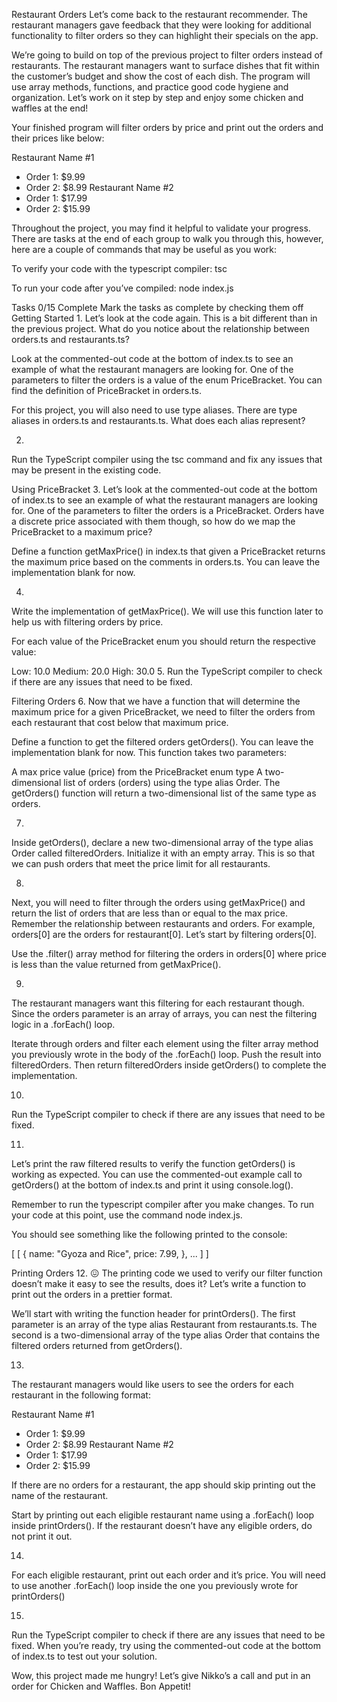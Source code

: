 Restaurant Orders
Let’s come back to the restaurant recommender. The restaurant managers gave feedback that they were looking for additional functionality to filter orders so they can highlight their specials on the app.

We’re going to build on top of the previous project to filter orders instead of restaurants. The restaurant managers want to surface dishes that fit within the customer’s budget and show the cost of each dish. The program will use array methods, functions, and practice good code hygiene and organization. Let’s work on it step by step and enjoy some chicken and waffles at the end!

Your finished program will filter orders by price and print out the orders and their prices like below:

Restaurant Name #1
- Order 1: $9.99
- Order 2: $8.99
Restaurant Name #2
- Order 1: $17.99
- Order 2: $15.99

Throughout the project, you may find it helpful to validate your progress. There are tasks at the end of each group to walk you through this, however, here are a couple of commands that may be useful as you work:

To verify your code with the typescript compiler: tsc

To run your code after you’ve compiled: node index.js

Tasks
0/15 Complete
Mark the tasks as complete by checking them off
Getting Started
1.
Let’s look at the code again. This is a bit different than in the previous project. What do you notice about the relationship between orders.ts and restaurants.ts?

Look at the commented-out code at the bottom of index.ts to see an example of what the restaurant managers are looking for. One of the parameters to filter the orders is a value of the enum PriceBracket. You can find the definition of PriceBracket in orders.ts.

For this project, you will also need to use type aliases. There are type aliases in orders.ts and restaurants.ts. What does each alias represent?

2.
Run the TypeScript compiler using the tsc command and fix any issues that may be present in the existing code.

Using PriceBracket
3.
Let’s look at the commented-out code at the bottom of index.ts to see an example of what the restaurant managers are looking for. One of the parameters to filter the orders is a PriceBracket. Orders have a discrete price associated with them though, so how do we map the PriceBracket to a maximum price?

Define a function getMaxPrice() in index.ts that given a PriceBracket returns the maximum price based on the comments in orders.ts. You can leave the implementation blank for now.

4.
Write the implementation of getMaxPrice(). We will use this function later to help us with filtering orders by price.

For each value of the PriceBracket enum you should return the respective value:

Low: 10.0
Medium: 20.0
High: 30.0
5.
Run the TypeScript compiler to check if there are any issues that need to be fixed.

Filtering Orders
6.
Now that we have a function that will determine the maximum price for a given PriceBracket, we need to filter the orders from each restaurant that cost below that maximum price.

Define a function to get the filtered orders getOrders(). You can leave the implementation blank for now. This function takes two parameters:

A max price value (price) from the PriceBracket enum type
A two-dimensional list of orders (orders) using the type alias Order.
The getOrders() function will return a two-dimensional list of the same type as orders.

7.
Inside getOrders(), declare a new two-dimensional array of the type alias Order called filteredOrders. Initialize it with an empty array. This is so that we can push orders that meet the price limit for all restaurants.

8.
Next, you will need to filter through the orders using getMaxPrice() and return the list of orders that are less than or equal to the max price. Remember the relationship between restaurants and orders. For example, orders[0] are the orders for restaurant[0]. Let’s start by filtering orders[0].

Use the .filter() array method for filtering the orders in orders[0] where price is less than the value returned from getMaxPrice().

9.
The restaurant managers want this filtering for each restaurant though. Since the orders parameter is an array of arrays, you can nest the filtering logic in a .forEach() loop.

Iterate through orders and filter each element using the filter array method you previously wrote in the body of the .forEach() loop. Push the result into filteredOrders. Then return filteredOrders inside getOrders() to complete the implementation.

10.
Run the TypeScript compiler to check if there are any issues that need to be fixed.

11.
Let’s print the raw filtered results to verify the function getOrders() is working as expected. You can use the commented-out example call to getOrders() at the bottom of index.ts and print it using console.log().

Remember to run the typescript compiler after you make changes. To run your code at this point, use the command node index.js.

You should see something like the following printed to the console:

[
  [
    {
      name: "Gyoza and Rice",
      price: 7.99,
    },
    ...
  ]
]

Printing Orders
12.
😖 The printing code we used to verify our filter function doesn’t make it easy to see the results, does it? Let’s write a function to print out the orders in a prettier format.

We’ll start with writing the function header for printOrders(). The first parameter is an array of the type alias Restaurant from restaurants.ts. The second is a two-dimensional array of the type alias Order that contains the filtered orders returned from getOrders().

13.
The restaurant managers would like users to see the orders for each restaurant in the following format:

Restaurant Name #1
- Order 1: $9.99
- Order 2: $8.99
Restaurant Name #2
- Order 1: $17.99
- Order 2: $15.99

If there are no orders for a restaurant, the app should skip printing out the name of the restaurant.

Start by printing out each eligible restaurant name using a .forEach() loop inside printOrders(). If the restaurant doesn’t have any eligible orders, do not print it out.

14.
For each eligible restaurant, print out each order and it’s price. You will need to use another .forEach() loop inside the one you previously wrote for printOrders()

15.
Run the TypeScript compiler to check if there are any issues that need to be fixed. When you’re ready, try using the commented-out code at the bottom of index.ts to test out your solution.

Wow, this project made me hungry! Let’s give Nikko’s a call and put in an order for Chicken and Waffles. Bon Appetit!